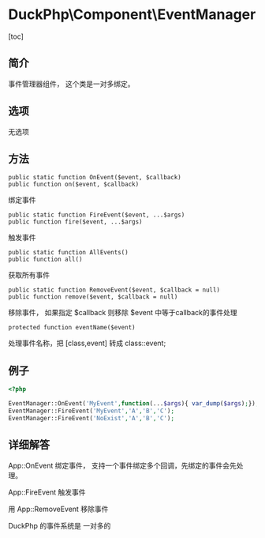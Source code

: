 # DuckPhp\Component\EventManager
[toc]

## 简介
事件管理器组件， 这个类是一对多绑定。
## 选项

无选项

## 方法

    public static function OnEvent($event, $callback)
    public function on($event, $callback)
绑定事件

    public static function FireEvent($event, ...$args)
    public function fire($event, ...$args)
触发事件

    public static function AllEvents()
    public function all()
获取所有事件

    public static function RemoveEvent($event, $callback = null)
    public function remove($event, $callback = null)
移除事件， 如果指定 $callback 则移除 $event 中等于callback的事件处理

    protected function eventName($event)
处理事件名称，把 [class,event] 转成 class::event;
## 例子

```php
<?php

EventManager::OnEvent('MyEvent',function(...$args){ var_dump($args);});
EventManager::FireEvent('MyEvent','A','B','C');
EventManager::FireEvent('NoExist','A','B','C');

```

## 详细解答

App::OnEvent 绑定事件， 支持一个事件绑定多个回调，先绑定的事件会先处理。

App::FireEvent 触发事件

用 App::RemoveEvent 移除事件

DuckPhp 的事件系统是 一对多的



